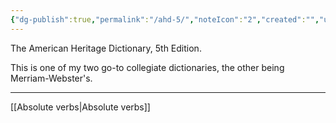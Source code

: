 ```yaml
---
{"dg-publish":true,"permalink":"/ahd-5/","noteIcon":"2","created":"","updated":""}
---
```


The American Heritage Dictionary, 5th Edition.

This is one of my two go-to collegiate dictionaries, the other being Merriam-Webster's.

---
[[Absolute verbs\|Absolute verbs]]